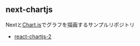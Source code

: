 ## next-chartjs
Nextと[Chart.js](https://github.com/chartjs/Chart.js)でグラフを描画するサンプルリポジトリ  

- [react-chartjs-2](https://github.com/jerairrest/react-chartjs-2)